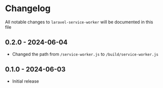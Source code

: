 # Changelog

All notable changes to `laravel-service-worker` will be documented in this file

## 0.2.0 - 2024-06-04

- Changed the path from `/service-worker.js` to `/build/service-worker.js`

## 0.1.0 - 2024-06-03

- Initial release